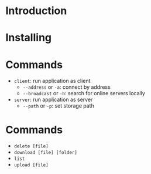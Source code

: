 # Introduction

# Installing

# Commands

+ `client`: run application as client
    + `--address` or `-a`: connect by address
    + `--broadcast` or `-b`: search for online servers locally
+ `server`: run application as server
    + `--path` or `-p`: set storage path

# Commands

+ `delete [file]`
+ `download [file] [folder]`
+ `list`
+ `upload [file]`